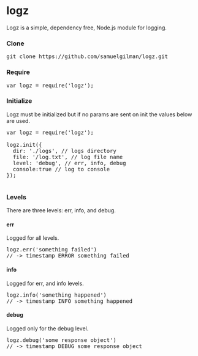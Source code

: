# logz

Logz is a simple, dependency free, Node.js module for logging.

### Clone

<pre>
git clone https://github.com/samuelgilman/logz.git
</pre>

### Require

<pre>
var logz = require('logz');
</pre>

### Initialize

Logz must be initialized but if no params are sent on init the values below are used.

<pre>
var logz = require('logz');

logz.init({
  dir: './logs', // logs directory
  file: '/log.txt', // log file name
  level: 'debug', // err, info, debug
  console:true // log to console
});

</pre>

### Levels

There are three levels: err, info, and debug.

#### err

Logged for all levels.

<pre>
logz.err('something failed')
// -> timestamp ERROR something failed
</pre>

#### info

Logged for err, and info levels.

<pre>
logz.info('something happened')
// -> timestamp INFO something happened
</pre>

#### debug

Logged only for the debug level.

<pre>
logz.debug('some response object')
// -> timestamp DEBUG some response object
</pre>

</pre>
